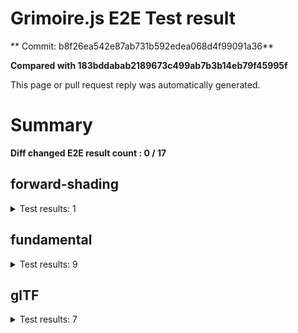 # Grimoire.js E2E Test result

** Commit: b8f26ea542e87ab731b592edea068d4f99091a36**

**Compared with 183bddabab2189673c499ab7b3b14eb79f45995f**

This page or pull request reply was automatically generated.

# Summary

**Diff changed E2E result count : 0 / 17**



## forward-shading

<details>
    <summary>Test results: 1</summary>

<details>
    <summary>0:forward-shading/pbr-rougness-metallic[PASSED] -- (load: 10895 / waitFor: )</summary>





<img src="https://219-108731811-gh.circle-artifacts.com/0/tmp/circle-artifacts.qGZX61X/diff/forward-shadingpbr-rougness-metallic.png"/>




<a href="http://jsrun.it/kyasbal/gCfn3#fundamental&#x3D;staging-b8f26ea542e87ab731b592edea068d4f99091a36">OPEN</a>



<details>
    <summary>Logs</summary>

```
log:%cGrimoire.js v0.21.1
plugins:

  1 : grimoirejs-math@1.15.1
  2 : grimoirejs-fundamental@0.30.0beta5
  3 : grimoirejs-forward-shading@1.10.2

To suppress this message,please inject a line &quot;gr.debug &#x3D; false;&quot; on the initializing timing. color:#44F;font-weight:bold;
```

</details>

<details>
    <summary>Meta</summary>


|Key|Value|
|:-:|:-:|
|config|[object Object]|
|loadTime|10895|
|logs|[object Object]|
|diffTestResult|true|
|url|http://jsrun.it/kyasbal/gCfn3#fundamental&#x3D;staging-b8f26ea542e87ab731b592edea068d4f99091a36|


</details>

<details>
    <summary>Config</summary>


|Key|Value|
|:-:|:-:|
|url|http://jsrun.it/kyasbal/gCfn3|
|timeout|100000|
|waitFor||
|width|640|
|height|480|
|threshold|3%|
|shift|2|
|group|forward-shading|
|name|pbr-rougness-metallic|


</details>


</details>


---

 

</details>


## fundamental

<details>
    <summary>Test results: 9</summary>

<details>
    <summary>0:fundamental/texture-direction[PASSED] -- (load: 4085 / waitFor: )</summary>





<img src="https://219-108731811-gh.circle-artifacts.com/1/tmp/circle-artifacts.07I80Nv/diff/fundamentaltexture-direction.png"/>




<a href="https://codepen.io/kyasbal-1994/debug/gXMBJV#fundamental&#x3D;staging-b8f26ea542e87ab731b592edea068d4f99091a36">OPEN</a>



<details>
    <summary>Logs</summary>

```
log:%cGrimoire.js v0.21.1
plugins:

  1 : grimoirejs-math@1.15.1
  2 : grimoirejs-fundamental@0.30.0beta5

To suppress this message,please inject a line &quot;gr.debug &#x3D; false;&quot; on the initializing timing. color:#44F;font-weight:bold;
```

</details>

<details>
    <summary>Meta</summary>


|Key|Value|
|:-:|:-:|
|config|[object Object]|
|loadTime|4085|
|logs|[object Object]|
|diffTestResult|true|
|url|https://codepen.io/kyasbal-1994/debug/gXMBJV#fundamental&#x3D;staging-b8f26ea542e87ab731b592edea068d4f99091a36|


</details>

<details>
    <summary>Config</summary>


|Key|Value|
|:-:|:-:|
|url|https://codepen.io/kyasbal-1994/debug/gXMBJV|
|timeout|100000|
|waitFor||
|width|640|
|height|480|
|threshold|3%|
|shift|2|
|group|fundamental|
|name|texture-direction|


</details>


</details>


---


<details>
    <summary>1:fundamental/uv[PASSED] -- (load: 3574 / waitFor: )</summary>





<img src="https://219-108731811-gh.circle-artifacts.com/2/tmp/circle-artifacts.1CUV6dh/diff/fundamentaluv.png"/>




<a href="https://codepen.io/kyasbal-1994/debug/vWXLLK#fundamental&#x3D;staging-b8f26ea542e87ab731b592edea068d4f99091a36">OPEN</a>



<details>
    <summary>Logs</summary>

```
log:%cGrimoire.js v0.21.1
plugins:

  1 : grimoirejs-math@1.15.1
  2 : grimoirejs-fundamental@0.30.0beta5

To suppress this message,please inject a line &quot;gr.debug &#x3D; false;&quot; on the initializing timing. color:#44F;font-weight:bold;
```

</details>

<details>
    <summary>Meta</summary>


|Key|Value|
|:-:|:-:|
|config|[object Object]|
|loadTime|3574|
|logs|[object Object]|
|diffTestResult|true|
|url|https://codepen.io/kyasbal-1994/debug/vWXLLK#fundamental&#x3D;staging-b8f26ea542e87ab731b592edea068d4f99091a36|


</details>

<details>
    <summary>Config</summary>


|Key|Value|
|:-:|:-:|
|url|https://codepen.io/kyasbal-1994/debug/vWXLLK|
|timeout|100000|
|waitFor||
|width|640|
|height|480|
|threshold|3%|
|shift|2|
|group|fundamental|
|name|uv|


</details>


</details>


---


<details>
    <summary>2:fundamental/normal[PASSED] -- (load: 3220 / waitFor: )</summary>





<img src="https://219-108731811-gh.circle-artifacts.com/3/tmp/circle-artifacts.uBspcBA/diff/fundamentalnormal.png"/>




<a href="https://codepen.io/kyasbal-1994/debug/RjGroo#fundamental&#x3D;staging-b8f26ea542e87ab731b592edea068d4f99091a36">OPEN</a>



<details>
    <summary>Logs</summary>

```
log:%cGrimoire.js v0.21.1
plugins:

  1 : grimoirejs-math@1.15.1
  2 : grimoirejs-fundamental@0.30.0beta5

To suppress this message,please inject a line &quot;gr.debug &#x3D; false;&quot; on the initializing timing. color:#44F;font-weight:bold;
```

</details>

<details>
    <summary>Meta</summary>


|Key|Value|
|:-:|:-:|
|config|[object Object]|
|loadTime|3220|
|logs|[object Object]|
|diffTestResult|true|
|url|https://codepen.io/kyasbal-1994/debug/RjGroo#fundamental&#x3D;staging-b8f26ea542e87ab731b592edea068d4f99091a36|


</details>

<details>
    <summary>Config</summary>


|Key|Value|
|:-:|:-:|
|url|https://codepen.io/kyasbal-1994/debug/RjGroo|
|timeout|100000|
|waitFor||
|width|640|
|height|480|
|threshold|3%|
|shift|2|
|group|fundamental|
|name|normal|


</details>


</details>


---


<details>
    <summary>3:fundamental/wireframe[PASSED] -- (load: 2271 / waitFor: )</summary>





<img src="https://219-108731811-gh.circle-artifacts.com/0/tmp/circle-artifacts.qGZX61X/diff/fundamentalwireframe.png"/>




<a href="https://codepen.io/kyasbal-1994/debug/MOmjyJ#fundamental&#x3D;staging-b8f26ea542e87ab731b592edea068d4f99091a36">OPEN</a>



<details>
    <summary>Logs</summary>

```
log:%cGrimoire.js v0.21.1
plugins:

  1 : grimoirejs-math@1.15.1
  2 : grimoirejs-fundamental@0.30.0beta5

To suppress this message,please inject a line &quot;gr.debug &#x3D; false;&quot; on the initializing timing. color:#44F;font-weight:bold;
```

</details>

<details>
    <summary>Meta</summary>


|Key|Value|
|:-:|:-:|
|config|[object Object]|
|loadTime|2271|
|logs|[object Object]|
|diffTestResult|true|
|url|https://codepen.io/kyasbal-1994/debug/MOmjyJ#fundamental&#x3D;staging-b8f26ea542e87ab731b592edea068d4f99091a36|


</details>

<details>
    <summary>Config</summary>


|Key|Value|
|:-:|:-:|
|url|https://codepen.io/kyasbal-1994/debug/MOmjyJ|
|timeout|100000|
|waitFor||
|width|640|
|height|480|
|threshold|3%|
|shift|2|
|group|fundamental|
|name|wireframe|


</details>


</details>


---


<details>
    <summary>4:fundamental/canvasFollowRelative[PASSED] -- (load: 742 / waitFor: )</summary>





<img src="https://219-108731811-gh.circle-artifacts.com/1/tmp/circle-artifacts.07I80Nv/diff/fundamentalcanvasFollowRelative.png"/>




<a href="https://codepen.io/kyasbal-1994/debug/bf323f6b9725ceb75f0865d6dddd68b9#fundamental&#x3D;staging-b8f26ea542e87ab731b592edea068d4f99091a36">OPEN</a>



<details>
    <summary>Logs</summary>

```
log:%cGrimoire.js v0.21.1
plugins:

  1 : grimoirejs-math@1.15.1
  2 : grimoirejs-fundamental@0.30.0beta5

To suppress this message,please inject a line &quot;gr.debug &#x3D; false;&quot; on the initializing timing. color:#44F;font-weight:bold;
```

</details>

<details>
    <summary>Meta</summary>


|Key|Value|
|:-:|:-:|
|config|[object Object]|
|loadTime|742|
|logs|[object Object]|
|diffTestResult|true|
|url|https://codepen.io/kyasbal-1994/debug/bf323f6b9725ceb75f0865d6dddd68b9#fundamental&#x3D;staging-b8f26ea542e87ab731b592edea068d4f99091a36|


</details>

<details>
    <summary>Config</summary>


|Key|Value|
|:-:|:-:|
|url|https://codepen.io/kyasbal-1994/debug/bf323f6b9725ceb75f0865d6dddd68b9|
|timeout|100000|
|waitFor||
|width|640|
|height|480|
|threshold|3%|
|shift|2|
|group|fundamental|
|name|canvasFollowRelative|


</details>


</details>


---


<details>
    <summary>5:fundamental/canvasConsiderBorder[PASSED] -- (load: 1129 / waitFor: )</summary>





<img src="https://219-108731811-gh.circle-artifacts.com/2/tmp/circle-artifacts.1CUV6dh/diff/fundamentalcanvasConsiderBorder.png"/>




<a href="https://codepen.io/kyasbal-1994/debug/d448653295e3678bdbbc626bf9192f79#fundamental&#x3D;staging-b8f26ea542e87ab731b592edea068d4f99091a36">OPEN</a>



<details>
    <summary>Logs</summary>

```
log:%cGrimoire.js v0.21.1
plugins:

  1 : grimoirejs-math@1.15.1
  2 : grimoirejs-fundamental@0.30.0beta5

To suppress this message,please inject a line &quot;gr.debug &#x3D; false;&quot; on the initializing timing. color:#44F;font-weight:bold;
```

</details>

<details>
    <summary>Meta</summary>


|Key|Value|
|:-:|:-:|
|config|[object Object]|
|loadTime|1129|
|logs|[object Object]|
|diffTestResult|true|
|url|https://codepen.io/kyasbal-1994/debug/d448653295e3678bdbbc626bf9192f79#fundamental&#x3D;staging-b8f26ea542e87ab731b592edea068d4f99091a36|


</details>

<details>
    <summary>Config</summary>


|Key|Value|
|:-:|:-:|
|url|https://codepen.io/kyasbal-1994/debug/d448653295e3678bdbbc626bf9192f79|
|timeout|100000|
|waitFor||
|width|640|
|height|480|
|threshold|3%|
|shift|2|
|group|fundamental|
|name|canvasConsiderBorder|


</details>


</details>


---


<details>
    <summary>6:fundamental/dynamicParentSizeChange[PASSED] -- (load: 912 / waitFor: )</summary>





<img src="https://219-108731811-gh.circle-artifacts.com/3/tmp/circle-artifacts.uBspcBA/diff/fundamentaldynamicParentSizeChange.png"/>




<a href="https://codepen.io/kyasbal-1994/debug/074bef092e7a50ed3e33fe7c75c923e6#fundamental&#x3D;staging-b8f26ea542e87ab731b592edea068d4f99091a36">OPEN</a>



<details>
    <summary>Logs</summary>

```
log:%cGrimoire.js v0.21.1
plugins:

  1 : grimoirejs-math@1.15.1
  2 : grimoirejs-fundamental@0.30.0beta5

To suppress this message,please inject a line &quot;gr.debug &#x3D; false;&quot; on the initializing timing. color:#44F;font-weight:bold;
```

</details>

<details>
    <summary>Meta</summary>


|Key|Value|
|:-:|:-:|
|config|[object Object]|
|loadTime|912|
|logs|[object Object]|
|diffTestResult|true|
|url|https://codepen.io/kyasbal-1994/debug/074bef092e7a50ed3e33fe7c75c923e6#fundamental&#x3D;staging-b8f26ea542e87ab731b592edea068d4f99091a36|


</details>

<details>
    <summary>Config</summary>


|Key|Value|
|:-:|:-:|
|url|https://codepen.io/kyasbal-1994/debug/074bef092e7a50ed3e33fe7c75c923e6|
|timeout|100000|
|waitFor||
|width|640|
|height|480|
|threshold|3%|
|shift|2|
|group|fundamental|
|name|dynamicParentSizeChange|


</details>


</details>


---


<details>
    <summary>7:fundamental/drawerContext[PASSED] -- (load: 2656 / waitFor: )</summary>





<img src="https://219-108731811-gh.circle-artifacts.com/0/tmp/circle-artifacts.qGZX61X/diff/fundamentaldrawerContext.png"/>




<a href="https://codepen.io/kyasbal-1994/debug/b26f4b576f96d077eb0aab1d6b88668f#fundamental&#x3D;staging-b8f26ea542e87ab731b592edea068d4f99091a36">OPEN</a>



<details>
    <summary>Logs</summary>

```
log:%cGrimoire.js v0.21.1
plugins:

  1 : grimoirejs-math@1.15.1
  2 : grimoirejs-fundamental@0.30.0beta5

To suppress this message,please inject a line &quot;gr.debug &#x3D; false;&quot; on the initializing timing. color:#44F;font-weight:bold;
```

</details>

<details>
    <summary>Meta</summary>


|Key|Value|
|:-:|:-:|
|config|[object Object]|
|loadTime|2656|
|logs|[object Object]|
|diffTestResult|true|
|url|https://codepen.io/kyasbal-1994/debug/b26f4b576f96d077eb0aab1d6b88668f#fundamental&#x3D;staging-b8f26ea542e87ab731b592edea068d4f99091a36|


</details>

<details>
    <summary>Config</summary>


|Key|Value|
|:-:|:-:|
|url|https://codepen.io/kyasbal-1994/debug/b26f4b576f96d077eb0aab1d6b88668f|
|timeout|100000|
|waitFor||
|width|640|
|height|480|
|threshold|3%|
|shift|2|
|group|fundamental|
|name|drawerContext|


</details>


</details>


---


<details>
    <summary>8:fundamental/drawerContext2[PASSED] -- (load: 1559 / waitFor: )</summary>





<img src="https://219-108731811-gh.circle-artifacts.com/1/tmp/circle-artifacts.07I80Nv/diff/fundamentaldrawerContext2.png"/>




<a href="https://s.codepen.io/kyasbal-1994/debug/c0e1065f3c412d326859c69fc4befb52#fundamental&#x3D;staging-b8f26ea542e87ab731b592edea068d4f99091a36">OPEN</a>



<details>
    <summary>Logs</summary>

```
log:%cGrimoire.js v0.21.1
plugins:

  1 : grimoirejs-math@1.15.1
  2 : grimoirejs-fundamental@0.30.0beta5

To suppress this message,please inject a line &quot;gr.debug &#x3D; false;&quot; on the initializing timing. color:#44F;font-weight:bold;
```

</details>

<details>
    <summary>Meta</summary>


|Key|Value|
|:-:|:-:|
|config|[object Object]|
|loadTime|1559|
|logs|[object Object]|
|diffTestResult|true|
|url|https://s.codepen.io/kyasbal-1994/debug/c0e1065f3c412d326859c69fc4befb52#fundamental&#x3D;staging-b8f26ea542e87ab731b592edea068d4f99091a36|


</details>

<details>
    <summary>Config</summary>


|Key|Value|
|:-:|:-:|
|url|https://s.codepen.io/kyasbal-1994/debug/c0e1065f3c412d326859c69fc4befb52|
|timeout|100000|
|waitFor||
|width|640|
|height|480|
|threshold|3%|
|shift|2|
|group|fundamental|
|name|drawerContext2|


</details>


</details>


---

 

</details>


## glTF

<details>
    <summary>Test results: 7</summary>

<details>
    <summary>0:glTF/gltf-triangle[PASSED] -- (load: 726 / waitFor: )</summary>





<img src="https://219-108731811-gh.circle-artifacts.com/2/tmp/circle-artifacts.1CUV6dh/diff/glTFgltf-triangle.png"/>




<a href="https://codepen.io/kyasbal-1994/debug/e8ca361b9c48e123380f391d31210de5#fundamental&#x3D;staging-b8f26ea542e87ab731b592edea068d4f99091a36">OPEN</a>



<details>
    <summary>Logs</summary>

```
log:%cGrimoire.js v0.21.1
plugins:

  1 : grimoirejs-math@1.15.1
  2 : grimoirejs-fundamental@0.30.0beta5
  3 : grimoirejs-animation@1.4.0
  4 : grimoirejs-forward-shading@1.10.2
  5 : grimoirejs-gltf@2.3.21

To suppress this message,please inject a line &quot;gr.debug &#x3D; false;&quot; on the initializing timing. color:#44F;font-weight:bold;
```

</details>

<details>
    <summary>Meta</summary>


|Key|Value|
|:-:|:-:|
|config|[object Object]|
|loadTime|726|
|logs|[object Object]|
|diffTestResult|true|
|url|https://codepen.io/kyasbal-1994/debug/e8ca361b9c48e123380f391d31210de5#fundamental&#x3D;staging-b8f26ea542e87ab731b592edea068d4f99091a36|


</details>

<details>
    <summary>Config</summary>


|Key|Value|
|:-:|:-:|
|url|https://codepen.io/kyasbal-1994/debug/e8ca361b9c48e123380f391d31210de5|
|timeout|100000|
|waitFor||
|width|640|
|height|480|
|threshold|3%|
|shift|2|
|group|glTF|
|name|gltf-triangle|


</details>


</details>


---


<details>
    <summary>1:glTF/gltf-triangle-without-indices[PASSED] -- (load: 808 / waitFor: )</summary>





<img src="https://219-108731811-gh.circle-artifacts.com/3/tmp/circle-artifacts.uBspcBA/diff/glTFgltf-triangle-without-indices.png"/>




<a href="https://codepen.io/kyasbal-1994/debug/b5b1bc440f20c52166aeefd01cbb677e#fundamental&#x3D;staging-b8f26ea542e87ab731b592edea068d4f99091a36">OPEN</a>



<details>
    <summary>Logs</summary>

```
log:%cGrimoire.js v0.21.1
plugins:

  1 : grimoirejs-math@1.15.1
  2 : grimoirejs-fundamental@0.30.0beta5
  3 : grimoirejs-animation@1.4.0
  4 : grimoirejs-forward-shading@1.10.2
  5 : grimoirejs-gltf@2.3.21

To suppress this message,please inject a line &quot;gr.debug &#x3D; false;&quot; on the initializing timing. color:#44F;font-weight:bold;
```

</details>

<details>
    <summary>Meta</summary>


|Key|Value|
|:-:|:-:|
|config|[object Object]|
|loadTime|808|
|logs|[object Object]|
|diffTestResult|true|
|url|https://codepen.io/kyasbal-1994/debug/b5b1bc440f20c52166aeefd01cbb677e#fundamental&#x3D;staging-b8f26ea542e87ab731b592edea068d4f99091a36|


</details>

<details>
    <summary>Config</summary>


|Key|Value|
|:-:|:-:|
|url|https://codepen.io/kyasbal-1994/debug/b5b1bc440f20c52166aeefd01cbb677e|
|timeout|100000|
|waitFor||
|width|640|
|height|480|
|threshold|3%|
|shift|2|
|group|glTF|
|name|gltf-triangle-without-indices|


</details>


</details>


---


<details>
    <summary>2:glTF/gltf-simple-meshes[PASSED] -- (load: 708 / waitFor: )</summary>





<img src="https://219-108731811-gh.circle-artifacts.com/0/tmp/circle-artifacts.qGZX61X/diff/glTFgltf-simple-meshes.png"/>




<a href="https://codepen.io/kyasbal-1994/debug/6e959821e1870e44d75bb9eb5b76ad14#fundamental&#x3D;staging-b8f26ea542e87ab731b592edea068d4f99091a36">OPEN</a>



<details>
    <summary>Logs</summary>

```
log:%cGrimoire.js v0.21.1
plugins:

  1 : grimoirejs-math@1.15.1
  2 : grimoirejs-fundamental@0.30.0beta5
  3 : grimoirejs-animation@1.4.0
  4 : grimoirejs-forward-shading@1.10.2
  5 : grimoirejs-gltf@2.3.21

To suppress this message,please inject a line &quot;gr.debug &#x3D; false;&quot; on the initializing timing. color:#44F;font-weight:bold;
```

</details>

<details>
    <summary>Meta</summary>


|Key|Value|
|:-:|:-:|
|config|[object Object]|
|loadTime|708|
|logs|[object Object]|
|diffTestResult|true|
|url|https://codepen.io/kyasbal-1994/debug/6e959821e1870e44d75bb9eb5b76ad14#fundamental&#x3D;staging-b8f26ea542e87ab731b592edea068d4f99091a36|


</details>

<details>
    <summary>Config</summary>


|Key|Value|
|:-:|:-:|
|url|https://codepen.io/kyasbal-1994/debug/6e959821e1870e44d75bb9eb5b76ad14|
|timeout|100000|
|waitFor||
|width|640|
|height|480|
|threshold|3%|
|shift|2|
|group|glTF|
|name|gltf-simple-meshes|


</details>


</details>


---


<details>
    <summary>3:glTF/gltf-suzane[PASSED] -- (load: 466 / waitFor: )</summary>





<img src="https://219-108731811-gh.circle-artifacts.com/1/tmp/circle-artifacts.07I80Nv/diff/glTFgltf-suzane.png"/>




<a href="https://s.codepen.io/kyasbal-1994/debug/fac20bbbeb4713f2a2169b09f615b741#fundamental&#x3D;staging-b8f26ea542e87ab731b592edea068d4f99091a36">OPEN</a>



<details>
    <summary>Logs</summary>

```
log:%cGrimoire.js v0.21.1
plugins:

  1 : grimoirejs-math@1.15.1
  2 : grimoirejs-fundamental@0.30.0beta5
  3 : grimoirejs-animation@1.4.0
  4 : grimoirejs-forward-shading@1.10.2
  5 : grimoirejs-gltf@2.3.21

To suppress this message,please inject a line &quot;gr.debug &#x3D; false;&quot; on the initializing timing. color:#44F;font-weight:bold;
```

</details>

<details>
    <summary>Meta</summary>


|Key|Value|
|:-:|:-:|
|config|[object Object]|
|loadTime|466|
|logs|[object Object]|
|diffTestResult|true|
|url|https://s.codepen.io/kyasbal-1994/debug/fac20bbbeb4713f2a2169b09f615b741#fundamental&#x3D;staging-b8f26ea542e87ab731b592edea068d4f99091a36|


</details>

<details>
    <summary>Config</summary>


|Key|Value|
|:-:|:-:|
|url|https://s.codepen.io/kyasbal-1994/debug/fac20bbbeb4713f2a2169b09f615b741|
|timeout|100000|
|waitFor||
|width|640|
|height|480|
|threshold|3%|
|shift|2|
|group|glTF|
|name|gltf-suzane|


</details>


</details>


---


<details>
    <summary>4:glTF/gltf-duck[PASSED] -- (load: 689 / waitFor: )</summary>





<img src="https://219-108731811-gh.circle-artifacts.com/2/tmp/circle-artifacts.1CUV6dh/diff/glTFgltf-duck.png"/>




<a href="https://s.codepen.io/kyasbal-1994/debug/a600e4dd689e739ba59ff8e01b69e92e#fundamental&#x3D;staging-b8f26ea542e87ab731b592edea068d4f99091a36">OPEN</a>



<details>
    <summary>Logs</summary>

```
log:%cGrimoire.js v0.21.1
plugins:

  1 : grimoirejs-math@1.15.1
  2 : grimoirejs-fundamental@0.30.0beta5
  3 : grimoirejs-animation@1.4.0
  4 : grimoirejs-forward-shading@1.10.2
  5 : grimoirejs-gltf@2.3.21

To suppress this message,please inject a line &quot;gr.debug &#x3D; false;&quot; on the initializing timing. color:#44F;font-weight:bold;
```

</details>

<details>
    <summary>Meta</summary>


|Key|Value|
|:-:|:-:|
|config|[object Object]|
|loadTime|689|
|logs|[object Object]|
|diffTestResult|true|
|url|https://s.codepen.io/kyasbal-1994/debug/a600e4dd689e739ba59ff8e01b69e92e#fundamental&#x3D;staging-b8f26ea542e87ab731b592edea068d4f99091a36|


</details>

<details>
    <summary>Config</summary>


|Key|Value|
|:-:|:-:|
|url|https://s.codepen.io/kyasbal-1994/debug/a600e4dd689e739ba59ff8e01b69e92e|
|timeout|100000|
|waitFor||
|width|640|
|height|480|
|threshold|3%|
|shift|2|
|group|glTF|
|name|gltf-duck|


</details>


</details>


---


<details>
    <summary>5:glTF/gltf-embedded-simple-meshes[PASSED] -- (load: 531 / waitFor: )</summary>





<img src="https://219-108731811-gh.circle-artifacts.com/3/tmp/circle-artifacts.uBspcBA/diff/glTFgltf-embedded-simple-meshes.png"/>




<a href="https://codepen.io/kyasbal-1994/debug/afa9b0bc42997cb884682dfaafd3529d#fundamental&#x3D;staging-b8f26ea542e87ab731b592edea068d4f99091a36">OPEN</a>



<details>
    <summary>Logs</summary>

```
log:%cGrimoire.js v0.21.1
plugins:

  1 : grimoirejs-math@1.15.1
  2 : grimoirejs-fundamental@0.30.0beta5
  3 : grimoirejs-animation@1.4.0
  4 : grimoirejs-forward-shading@1.10.2
  5 : grimoirejs-gltf@2.3.21

To suppress this message,please inject a line &quot;gr.debug &#x3D; false;&quot; on the initializing timing. color:#44F;font-weight:bold;
```

</details>

<details>
    <summary>Meta</summary>


|Key|Value|
|:-:|:-:|
|config|[object Object]|
|loadTime|531|
|logs|[object Object]|
|diffTestResult|true|
|url|https://codepen.io/kyasbal-1994/debug/afa9b0bc42997cb884682dfaafd3529d#fundamental&#x3D;staging-b8f26ea542e87ab731b592edea068d4f99091a36|


</details>

<details>
    <summary>Config</summary>


|Key|Value|
|:-:|:-:|
|url|https://codepen.io/kyasbal-1994/debug/afa9b0bc42997cb884682dfaafd3529d|
|timeout|100000|
|waitFor||
|width|640|
|height|480|
|threshold|3%|
|shift|2|
|group|glTF|
|name|gltf-embedded-simple-meshes|


</details>


</details>


---


<details>
    <summary>6:glTF/gltf-embedded-duck[PASSED] -- (load: 730 / waitFor: )</summary>





<img src="https://219-108731811-gh.circle-artifacts.com/0/tmp/circle-artifacts.qGZX61X/diff/glTFgltf-embedded-duck.png"/>




<a href="https://codepen.io/kyasbal-1994/debug/079bead3a79fe8a059a41ae552b820bd#fundamental&#x3D;staging-b8f26ea542e87ab731b592edea068d4f99091a36">OPEN</a>



<details>
    <summary>Logs</summary>

```
log:%cGrimoire.js v0.21.1
plugins:

  1 : grimoirejs-math@1.15.1
  2 : grimoirejs-fundamental@0.30.0beta5
  3 : grimoirejs-animation@1.4.0
  4 : grimoirejs-forward-shading@1.10.2
  5 : grimoirejs-gltf@2.3.21

To suppress this message,please inject a line &quot;gr.debug &#x3D; false;&quot; on the initializing timing. color:#44F;font-weight:bold;
```

</details>

<details>
    <summary>Meta</summary>


|Key|Value|
|:-:|:-:|
|config|[object Object]|
|loadTime|730|
|logs|[object Object]|
|diffTestResult|true|
|url|https://codepen.io/kyasbal-1994/debug/079bead3a79fe8a059a41ae552b820bd#fundamental&#x3D;staging-b8f26ea542e87ab731b592edea068d4f99091a36|


</details>

<details>
    <summary>Config</summary>


|Key|Value|
|:-:|:-:|
|url|https://codepen.io/kyasbal-1994/debug/079bead3a79fe8a059a41ae552b820bd|
|timeout|100000|
|waitFor||
|width|640|
|height|480|
|threshold|3%|
|shift|2|
|group|glTF|
|name|gltf-embedded-duck|


</details>


</details>


---

 

</details>
 